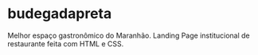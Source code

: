 # budegadapreta
Melhor espaço gastronômico do Maranhão. Landing Page institucional de restaurante feita com HTML e CSS.
